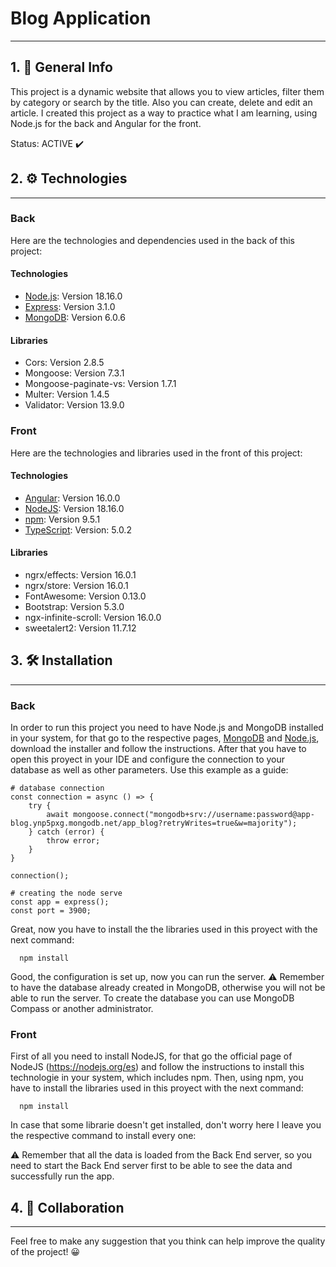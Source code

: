 # Blog Application
***
## 1. :notebook_with_decorative_cover: General Info
This project is a dynamic website that allows you to view articles, filter them by category or search by the title. Also you can create, delete and edit an article. 
I created this project as a way to practice what I am learning, using Node.js for the back and Angular for the front. 

Status: ACTIVE :heavy_check_mark:

## 2. :gear: Technologies
***
### Back
Here are the technologies and dependencies used in the back of this project:
#### Technologies
* [Node.js](https://nodejs.org/es): Version 18.16.0
* [Express](https://expressjs.com/): Version 3.1.0
* [MongoDB](https://www.mongodb.com/): Version 6.0.6
#### Libraries
* Cors: Version 2.8.5
* Mongoose: Version 7.3.1
* Mongoose-paginate-vs: Version 1.7.1
* Multer: Version 1.4.5
* Validator: Version 13.9.0
### Front
Here are the technologies and libraries used in the front of this project:
#### Technologies
* [Angular](https://angular.io/): Version 16.0.0
* [NodeJS](https://nodejs.org/es): Version 18.16.0
* [npm](https://www.npmjs.com/): Version 9.5.1
* [TypeScript](https://www.typescriptlang.org/): Version: 5.0.2
#### Libraries
* ngrx/effects: Version 16.0.1
* ngrx/store: Version 16.0.1
* FontAwesome: Version 0.13.0
* Bootstrap: Version 5.3.0
* ngx-infinite-scroll: Version 16.0.0
* sweetalert2: Version 11.7.12
## 3. :hammer_and_wrench: Installation
***
### Back
In order to run this project you need to have Node.js and MongoDB installed in your system, for that go to the respective pages, [MongoDB](https://www.mongodb.com/try/download/community) and [Node.js](https://nodejs.org/es), download the installer and follow the instructions. After that you have to open this proyect in your IDE and configure the connection to your database as well as other parameters. Use this example as a guide: 
```
# database connection
const connection = async () => {
    try {
        await mongoose.connect("mongodb+srv://username:password@app-blog.ynp5pxg.mongodb.net/app_blog?retryWrites=true&w=majority");
    } catch (error) {
        throw error;
    }
}

connection();

# creating the node serve
const app = express();
const port = 3900;
```
Great, now you have to install the the libraries used in this proyect with the next command:
```
  npm install
 ```
Good, the configuration is set up, now you can run the server. :warning: Remember to have the database already created in MongoDB, otherwise you will not be able to run the server. To create the database you can use MongoDB Compass or another administrator.

### Front

First of all you need to install NodeJS, for that go the official page of NodeJS (https://nodejs.org/es) and follow the instructions to install this technologie in your system, which includes npm. 
Then, using npm, you have to install the libraries used in this proyect with the next command:
```
  npm install
 ```
In case that some librarie doesn't get installed, don't worry here I leave you the respective command to install every one:

:warning: Remember that all the data is loaded from the Back End server, so you need to start the Back End server first to be able to see the data and successfully run the app.

## 4. :wave: Collaboration
***
Feel free to make any suggestion that you think can help improve the quality of the project! :grinning:





